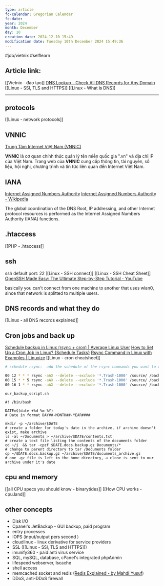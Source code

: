 ```yaml
---
type: article
fc-calendar: Gregorian Calendar
fc-date: 
year: 2024
month: December
day: 10
creation date: 2024-12-10 15:49
modification date: Tuesday 10th December 2024 15:49:36
---
```


#job/vietnix #selflearn 
## Article link:

[[Vietnix - đào tạo]]
[DNS Lookup - Check All DNS Records for Any Domain](https://dnschecker.org/all-dns-records-of-domain.php)
[[Linux - SSl, TLS and HTTPS]]
[[Linux - What is DNS]]
_____

## protocols 

[[Linux - network protocols]]

## VNNIC

[Trung Tâm Internet Việt Nam (VNNIC)](https://vnnic.vn/)

**VNNIC** là cơ quan chính thức quản lý tên miền quốc gia ".vn" và địa chỉ IP của Việt Nam. Trang web của **VNNIC** cung cấp thông tin, tài nguyên, số liệu, hội nghị, chương trình và tin tức liên quan đến Internet Việt Nam.

## IANA 

[Internet Assigned Numbers Authority](https://www.iana.org/)
[Internet Assigned Numbers Authority - Wikipedia](https://en.wikipedia.org/wiki/Internet_Assigned_Numbers_Authority)

The global coordination of the DNS Root, IP addressing, and other Internet protocol resources is performed as the Internet Assigned Numbers Authority (IANA) functions.

## .htaccess

[[PHP - .htaccess]]

## ssh 

ssh default port: 22 
[[Linux - SSH connect]]
[[Linux - SSH Cheat Sheet]]
[OpenSSH Made Easy: The Ultimate Step-by-Step Tutorial - YouTube](https://www.youtube.com/watch?v=YS5Zh7KExvE&t=2740s)

basically you can't connect from one machine to another that uses wlan0, since that network is splitted to multiple users.

## DNS records and what they do 

[[Linux - all DNS records explained]]

## Cron jobs and back up 

[Schedule backup in Linux (rsync + cron) | Average Linux User](https://averagelinuxuser.com/automatically-backup-linux/)
[How to Set Up a Cron Job in Linux? {Schedule Tasks}](https://phoenixnap.com/kb/set-up-cron-job-linux)
[Rsync Command in Linux with Examples | Linuxize](https://linuxize.com/post/how-to-use-rsync-for-local-and-remote-data-transfer-and-synchronization/)
[[Linux - cron cheatsheet]]

```bash
# schedule rsync:  add the schedule of the rsync commands you want to run to the `crontab` file:

00 12 * * * rsync -aAX --delete --exclude '*.Trash-1000' /source/ /backup/daily
00 15 * * 5 rsync -aAX --delete --exclude '*.Trash-1000' /source/ /backup/weekly
00 16 1 * * rsync -aAX --delete --exclude '*.Trash-1000' /source/ /backup/monthly_$(date +%Y%m%d)
```

`our_backup_script.sh`

```
#! /bin/bash

DATE=$(date +%d-%m-%Y)
# Date in format DAY##-MONTH##-YEAR####

mkdir -p ~/archive/$DATE
# create a folder for today's date in the archive, if archive doesn't exist, make archive 
ls -al ~/Documents > ~/archive/$DATE/contents.txt
# create a text file listing the contents of the documents folder
cd ~/j  && tar -cpzf $DATE.docs.backup.gz Documents/*
# change to parent directory to tar /Documents folder
cp ~/$DATE.docs.backup.gz ~/archive/$DATE/documents_archive.gz
# one .gz file is left in the home directory, a clone is sent to our archive under it's date
```

## cpu and memory 

[[all CPU specs you should know - binarytides]]
[[How CPU works - cpu.land]]


## other concepts 

- Disk I/O 
- Cpanel's JetBackup - GUI backup, paid program 
- entry processes 
- IOPS (input/output pers second )
- cloudlinux - linux derivative for service providers 
- SSL ([[Linux - SSl, TLS and HTTPS]])
- imunify360 - paid anti virus service 
- SQL, mySQL, database, cPanel's integrated phpAdmin 
- lifespeed webserver, lscache 
- shell access 
- memcached socket and redis ([Redis Explained - by Mahdi Yusuf](https://architecturenotes.co/p/redis))
- DDoS, anti-DDoS firewall 


